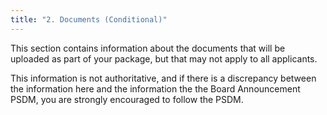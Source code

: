 ```yaml
---
title: "2. Documents (Conditional)" 
---
```


This section contains information about the documents that will be uploaded as part of your package, but that may not apply to all applicants. 

This information is not authoritative, and if there is a discrepancy between the information here and the information the the Board Announcement PSDM, you are strongly encouraged to follow the PSDM.